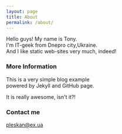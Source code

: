 ```yaml
---
layout: page
title: About
permalink: /about/
---
```

Hello guys!
My name is Tony.  
I'm IT-geek from Dnepro city,Ukraine.  
And I like static web-sites very much, indeed!

### More Information

This is a very simple blog example   
powered by Jekyll and GitHub page.  

It is really awesome, isn't it?!

### Contact me

[pleskan@ex.ua](mailto:pleskan@ex.ua)

